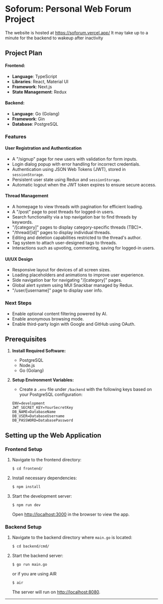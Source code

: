 # Soforum: Personal Web Forum Project
The website is hosted at https://soforum.vercel.app/
It may take up to a minute for the backend to wakeup after inactivity

## Project Plan

#### Frontend:
- **Language**: TypeScript
- **Libraries**: React, Material UI
- **Framework**: Next.js
- **State Management**: Redux

#### Backend:
- **Language**: Go (Golang)
- **Framework**: Gin
- **Database**: PostgreSQL

### Features

#### User Registration and Authentication
- A "/signup" page for new users with validation for form inputs.
- Login dialog popup with error handling for incorrect credentials.
- Authentication using JSON Web Tokens (JWT), stored in `sessionStorage`.
- Persistent user state using Redux and `sessionStorage`.
- Automatic logout when the JWT token expires to ensure secure access.

#### Thread Management
- A homepage to view threads with pagination for efficient loading.
- A "/post" page to post threads for logged-in users.
- Search functionality via a top navigation bar to find threads by keywords.
- "/[category]" pages to display category-specific threads (TBC)*.
- "/thread/[id]" pages to display individual threads.
- Editing and deletion capabilities restricted to the thread's author.
- Tag system to attach user-designed tags to threads.
- Interactions such as upvoting, commenting, saving for logged-in users.

#### UI/UX Design
- Responsive layout for devices of all screen sizes.
- Loading placeholders and animations to improve user experience.
- Side navigation bar for navigating "/[category]" pages.
- Global alert system using MUI Snackbar managed by Redux.
- "/user/[username]" page to display user info.

### Next Steps
- Enable optional content filtering powered by AI.
- Enable anonymous browsing mode.
- Enable third-party login with Google and GitHub using OAuth.

## Prerequisites

1. **Install Required Software:**
   - PostgreSQL
   - Node.js
   - Go (Golang)
2. **Setup Environment Variables:**
   - Create a `.env` file under `/backend` with the following keys based on your PostgreSQL configuration:

    ```env
    ENV=development
    JWT_SECRET_KEY=YourSecretKey
    DB_NAME=DatabaseName
    DB_USER=DatabaseUsername
    DB_PASSWORD=DatabasePassword
    ```

## Setting up the Web Application

### Frontend Setup
1. Navigate to the frontend directory:
   ```bash
   $ cd frontend/
   ```
2. Install necessary dependencies:
   ```bash
   $ npm install
   ```
3. Start the development server:
   ```bash
   $ npm run dev
   ```
   Open [http://localhost:3000](http://localhost:3000) in the browser to view the app.

### Backend Setup
1. Navigate to the backend directory where `main.go` is located:
   ```bash
   $ cd backend/cmd/
   ```
2. Start the backend server:
   ```bash
   $ go run main.go
   ```
   or if you are using AIR
   ```bash
   $ air
   ```
   The server will run on [http://localhost:8080](http://localhost:8080).

---